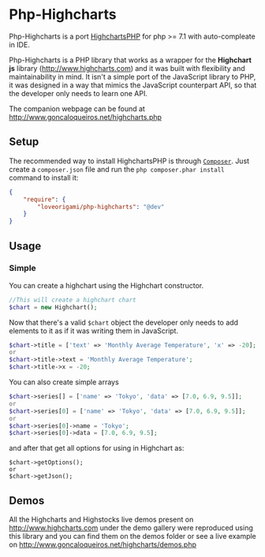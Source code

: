 Php-Highcharts
=============

Php-Highcharts is a port [HighchartsPHP](https://github.com/ghunti/HighchartsPHP) for php >= 7.1 with auto-compleate in IDE.

Php-Highcharts is a PHP library that works as a wrapper for the **Highchart js** library (http://www.highcharts.com) and it was built with flexibility and maintainability in mind.
It isn't a simple port of the JavaScript library to PHP, it was designed in a way that mimics the JavaScript counterpart API, so that the developer only needs to learn one API.

The companion webpage can be found at http://www.goncaloqueiros.net/highcharts.php

Setup
-----

The recommended way to install HighchartsPHP is through  [`Composer`](http://getcomposer.org). Just create a ``composer.json`` file and run the ``php composer.phar install`` command to install it:
```json
{
    "require": {
        "loveorigami/php-highcharts": "@dev"
    }
}
```

Usage
-----

### Simple

You can create a highchart using the Highchart constructor.

```php
//This will create a highchart chart
$chart = new Highchart();
```

Now that there's a valid `$chart` object the developer only needs to add elements to it as if it was writing them in JavaScript.

```php
$chart->title = ['text' => 'Monthly Average Temperature', 'x' => -20];
or
$chart->title->text = 'Monthly Average Temperature';
$chart->title->x = -20;
```

You can also create simple arrays

```php
$chart->series[] = ['name' => 'Tokyo', 'data' => [7.0, 6.9, 9.5]];
or
$chart->series[0] = ['name' => 'Tokyo', 'data' => [7.0, 6.9, 9.5]];
or
$chart->series[0]->name = 'Tokyo';
$chart->series[0]->data = [7.0, 6.9, 9.5];
```

and after that get all options for using in Highchart as:

```
$chart->getOptions();
or
$chart->getJson();
```

Demos
-----

All the Highcharts and Highstocks live demos present on http://www.highcharts.com under the demo gallery were reproduced using this library and you can find them on the demos folder or see a live example on http://www.goncaloqueiros.net/highcharts/demos.php
